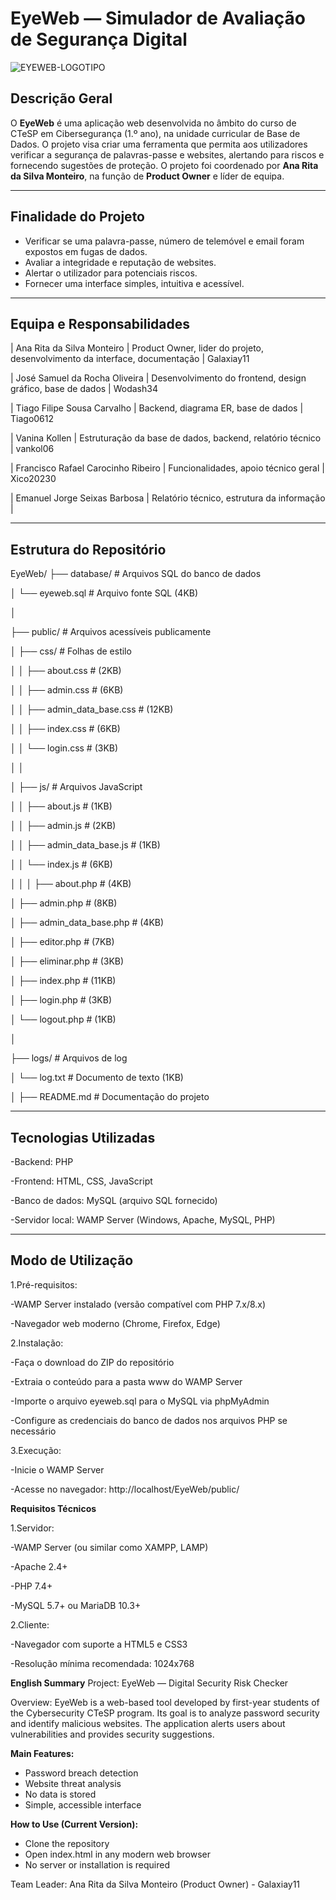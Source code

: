 # EyeWeb — Simulador de Avaliação de Segurança Digital
![EYEWEB-LOGOTIPO](https://github.com/user-attachments/assets/409fcb12-19e7-4f64-a9f6-8088e6e7531e)


## Descrição Geral

O **EyeWeb** é uma aplicação web desenvolvida no âmbito do curso de CTeSP em Cibersegurança (1.º ano), na unidade curricular de Base de Dados. O projeto visa criar uma ferramenta que permita aos utilizadores verificar a segurança de palavras-passe e websites, alertando para riscos e fornecendo sugestões de proteção. O projeto foi coordenado por **Ana Rita da Silva Monteiro**, na função de **Product Owner** e líder de equipa.

---

## Finalidade do Projeto

- Verificar se uma palavra-passe, número de telemóvel e email foram expostos em fugas de dados.
- Avaliar a integridade e reputação de websites.
- Alertar o utilizador para potenciais riscos.
- Fornecer uma interface simples, intuitiva e acessível.

---

## Equipa e Responsabilidades

| Ana Rita da Silva Monteiro | Product Owner, lider do projeto, desenvolvimento da interface, documentação | Galaxiay11


| José Samuel da Rocha Oliveira | Desenvolvimento do frontend, design gráfico, base de dados | Wodash34


| Tiago Filipe Sousa Carvalho | Backend, diagrama ER, base de dados | Tiago0612


| Vanina Kollen | Estruturação da base de dados, backend, relatório técnico | vankol06


| Francisco Rafael Carocinho Ribeiro | Funcionalidades, apoio técnico geral | Xico20230


| Emanuel Jorge Seixas Barbosa | Relatório técnico, estrutura da informação |

---

## Estrutura do Repositório
EyeWeb/
├── database/                 # Arquivos SQL do banco de dados

│   └── eyeweb.sql            # Arquivo fonte SQL (4KB)

│

├── public/                   # Arquivos acessíveis publicamente

│   ├── css/                  # Folhas de estilo

│   │   ├── about.css         # (2KB)

│   │   ├── admin.css         # (6KB)

│   │   ├── admin_data_base.css # (12KB)

│   │   ├── index.css         # (6KB)

│   │   └── login.css         # (3KB)

│   │

│   ├── js/                   # Arquivos JavaScript

│   │   ├── about.js          # (1KB)

│   │   ├── admin.js          # (2KB)

│   │   ├── admin_data_base.js # (1KB)

│   │   └── index.js          # (6KB)

│   │
│   ├── about.php             # (4KB)

│   ├── admin.php             # (8KB)

│   ├── admin_data_base.php   # (4KB)

│   ├── editor.php            # (7KB)

│   ├── eliminar.php          # (3KB)

│   ├── index.php             # (11KB)

│   ├── login.php             # (3KB)

│   └── logout.php            # (1KB)

│

├── logs/                     # Arquivos de log

│   └── log.txt               # Documento de texto (1KB)

│
├── README.md                 # Documentação do projeto



---

## Tecnologias Utilizadas

-Backend: PHP

-Frontend: HTML, CSS, JavaScript

-Banco de dados: MySQL (arquivo SQL fornecido)

-Servidor local: WAMP Server (Windows, Apache, MySQL, PHP)

---

## Modo de Utilização
1.Pré-requisitos:
   
-WAMP Server instalado (versão compatível com PHP 7.x/8.x)

-Navegador web moderno (Chrome, Firefox, Edge)

2.Instalação:

-Faça o download do ZIP do repositório

-Extraia o conteúdo para a pasta www do WAMP Server

-Importe o arquivo eyeweb.sql para o MySQL via phpMyAdmin

-Configure as credenciais do banco de dados nos arquivos PHP se necessário


3.Execução:

-Inicie o WAMP Server

-Acesse no navegador: http://localhost/EyeWeb/public/


**Requisitos Técnicos**

1.Servidor:

-WAMP Server (ou similar como XAMPP, LAMP)

-Apache 2.4+

-PHP 7.4+

-MySQL 5.7+ ou MariaDB 10.3+

2.Cliente:

-Navegador com suporte a HTML5 e CSS3

-Resolução mínima recomendada: 1024x768


**English Summary**
Project: EyeWeb — Digital Security Risk Checker

Overview:
EyeWeb is a web-based tool developed by first-year students of the Cybersecurity CTeSP program. Its goal is to analyze password security and identify malicious websites. The application alerts users about vulnerabilities and provides security suggestions.

**Main Features:**

- Password breach detection
- Website threat analysis
- No data is stored
- Simple, accessible interface

**How to Use (Current Version):**
- Clone the repository
- Open index.html in any modern web browser
- No server or installation is required

Team Leader: Ana Rita da Silva Monteiro (Product Owner) - Galaxiay11
